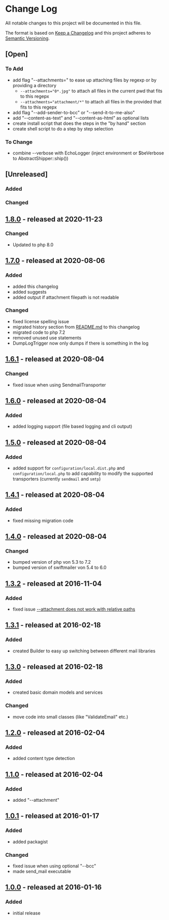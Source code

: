 # Change Log

All notable changes to this project will be documented in this file.

The format is based on [Keep a Changelog](http://keepachangelog.com/)
and this project adheres to [Semantic Versioning](http://semver.org/).

## [Open]

### To Add

* add flag "--attachments=" to ease up attaching files by regexp or by providing a directory
  * `--attachments="0*.jpg"` to attach all files in the current pwd that fits to this regepx
  * `--attachments="attachment/*"` to attach all files in the provided that fits to this regepx
* add flag "--add-sender-to-bcc" or "--send-it-to-me-also"
* add "--content-as-text" and "--content-as-html" as optional lists
* create install script that does the steps in the "by hand" section
* create shell script to do a step by step selection

### To Change

* combine --verbose with EchoLogger (inject environment or $beVerbose to AbstractShipper::ship())

## [Unreleased]

### Added

### Changed

## [1.8.0](https://github.com/stevleibelt/php_send_email_via_command_line/tree/1.8.0) - released at 2020-11-23

### Changed

* Updated to php 8.0

## [1.7.0](https://github.com/stevleibelt/php_send_email_via_command_line/tree/1.7.0) - released at 2020-08-06

### Added

* added this changelog
* added suggests
* added output if attachment filepath is not readable

### Changed

* fixed license spelling issue
* migrated history section from [README.md](README.md) to this changelog
* migrated code to php 7.2
* removed unused use statements
* DumpLogTrigger now only dumps if there is something in the log

## [1.6.1](https://github.com/stevleibelt/php_send_email_via_command_line/tree/1.6.1) - released at 2020-08-04

### Changed

* fixed issue when using SendmailTransporter

## [1.6.0](https://github.com/stevleibelt/php_send_email_via_command_line/tree/1.6.0) - released at 2020-08-04

### Added

* added logging support (file based logging and cli output)

## [1.5.0](https://github.com/stevleibelt/php_send_email_via_command_line/tree/1.5.0) - released at 2020-08-04

### Added

* added support for `configuration/local.dist.php` and `configuration/local.php` to add capability to modify the supported transporters (currently `sendmail` and `smtp`)

## [1.4.1](https://github.com/stevleibelt/php_send_email_via_command_line/tree/1.4.1) - released at 2020-08-04

### Added

* fixed missing migration code

## [1.4.0](https://github.com/stevleibelt/php_send_email_via_command_line/tree/1.4.0) - released at 2020-08-04

### Changed

* bumped version of php von 5.3 to 7.2
* bumped version of swiftmailer von 5.4 to 6.0

## [1.3.2](https://github.com/stevleibelt/php_send_email_via_command_line/tree/1.3.2) - released at 2016-11-04

### Added

* fixed issue [--attachment does not work with relative paths](https://github.com/stevleibelt/php_send_email_via_command_line/issues/1)

## [1.3.1](https://github.com/stevleibelt/php_send_email_via_command_line/tree/1.3.1) - released at 2016-02-18

### Added

* created Builder to easy up switching between different mail libraries

## [1.3.0](https://github.com/stevleibelt/php_send_email_via_command_line/tree/1.3.0) - released at 2016-02-18

### Added

* created basic domain models and services

### Changed

* move code into small classes (like "ValidateEmail" etc.)

## [1.2.0](https://github.com/stevleibelt/php_send_email_via_command_line/tree/1.2.0) - released at 2016-02-04

### Added

* added content type detection

## [1.1.0](https://github.com/stevleibelt/php_send_email_via_command_line/tree/1.1.0) - released at 2016-02-04

### Added

* added "--attachment"

## [1.0.1](https://github.com/stevleibelt/php_send_email_via_command_line/tree/1.0.1) - released at 2016-01-17

### Added

* added packagist

### Changed

* fixed issue when using optional "--bcc"
* made send_mail executable

## [1.0.0](https://github.com/stevleibelt/php_send_email_via_command_line/tree/1.0.0) - released at 2016-01-16

### Added

* initial release
